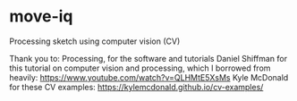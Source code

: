 # move-iq
Processing sketch using computer vision (CV) 

Thank you to:
Processing, for the software and tutorials
Daniel Shiffman for this tutorial on computer vision and processing, which I borrowed from heavily: https://www.youtube.com/watch?v=QLHMtE5XsMs
Kyle McDonald for these CV examples: https://kylemcdonald.github.io/cv-examples/
